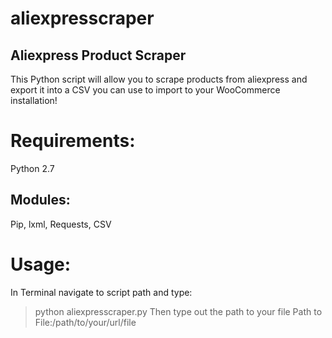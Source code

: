 # aliexpresscraper
## Aliexpress Product Scraper
This Python script will allow you to scrape products from aliexpress and export it into a CSV you can use to import to your WooCommerce installation!

# Requirements:
Python 2.7
## Modules:
Pip, lxml, Requests, CSV

# Usage:
In Terminal navigate to script path and type:
>python aliexpresscraper.py
Then type out the path to your file
>Path to File:/path/to/your/url/file
